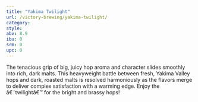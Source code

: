 ```yaml
---
title: "Yakima Twilight"
url: /victory-brewing/yakima-twilight/
category: 
style: 
abv: 8.9
ibu: 0
srm: 0
upc: 0
---
```

The tenacious grip of big, juicy hop aroma and character slides smoothly into rich, dark malts. This heavyweight battle between fresh, Yakima Valley hops and dark, roasted malts is resolved harmoniously as the flavors merge to deliver complex satisfaction with a warming edge. Enjoy the â€˜twilightâ€™ for the bright and brassy hops!
